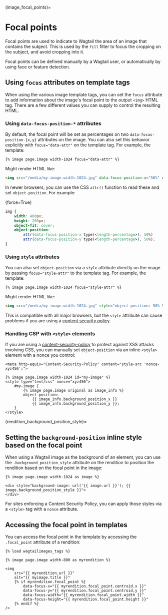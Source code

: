 (image_focal_points)=

# Focal points

Focal points are used to indicate to Wagtail the area of an image that contains the subject.
This is used by the `fill` filter to focus the cropping on the subject, and avoid cropping into it.

Focal points can be defined manually by a Wagtail user, or automatically by using face or feature detection.

## Using `focus` attributes on template tags

When using the various image template tags, you can set the `focus` attribute to add information about the image's focal point to the output `<img>` HTML tag. There are a few different values you can supply to control the resulting HTML.

### Using `data-focus-position-*` attributes

By default, the focal point will be set as percentages on two `data-focus-position-{x,y}` attributes on the image. You can also set this behavior explicitly with `focus="data-attr"` on the template tag. For example, the template:

```html+django
{% image page.image width-1024 focus="data-attr" %}
```

Might render HTML like:

```html
<img src="/media/my-image.width-1024.jpg" data-focus-position-x="50%" data-focus-position-y="50%">
```

In newer browsers, you can use the CSS `attr()` function to read these and set `object-position`. For example:

{force=True}
```css
img {
    width: 400px;
    height: 200px;
    object-fit: cover;
    object-position:
        attr(data-focus-position-x type(<length-percentage>), 50%)
        attr(data-focus-position-y type(<length-percentage>), 50%);
}
```

### Using `style` attributes

You can also set `object-position` via a `style` attribute directly on the image by passing `focus="style-attr"` to the template tag. For example, the template:

```html+django
{% image page.image width-1024 focus="style-attr" %}
```

Might render HTML like:

```html
<img src="/media/my-image.width-1024.jpg" style="object-position: 50% 50%;">
```

This is compatible with all major browsers, but the `style` attribute can cause problems if you are using a [content security policy][csp].

### Handling CSP with `<style>` elements

If you are using a [content-security-policy][csp] to protect against XSS attacks involving CSS, you can manually set `object-position` via an inline `<style>` element with a nonce you control:

```html+django
<meta http-equiv="Content-Security-Policy" content="style-src 'nonce-xyz456';">

{% image page.image width-1024 id="my-image" %}
<style type="text/css" nonce="xyz456">
    #my-image {
        {% image page.image original as image_info %}
        object-position:
            {{ image_info.background_position_x }}
            {{ image_info.background_position_y }};
    }
</style>
```

(rendition_background_position_style)=

## Setting the `background-position` inline style based on the focal point

When using a Wagtail image as the background of an element, you can use the `.background_position_style`
attribute on the rendition to position the rendition based on the focal point in the image:

```html+django
{% image page.image width-1024 as image %}

<div style="background-image: url('{{ image.url }}'); {{ image.background_position_style }}">
</div>
```

For sites enforcing a Content Security Policy, you can apply those styles via a `<style>` tag with a `nonce` attribute.

## Accessing the focal point in templates

You can access the focal point in the template by accessing the `.focal_point` attribute of a rendition:

```html+django
{% load wagtailimages_tags %}

{% image page.image width-800 as myrendition %}

<img
    src="{{ myrendition.url }}"
    alt="{{ myimage.title }}"
    {% if myrendition.focal_point %}
        data-focus-x="{{ myrendition.focal_point.centroid.x }}"
        data-focus-y="{{ myrendition.focal_point.centroid.y }}"
        data-focus-width="{{ myrendition.focal_point.width }}"
        data-focus-height="{{ myrendition.focal_point.height }}"
    {% endif %}
/>
```


[csp]: https://developer.mozilla.org/en-US/docs/Web/HTTP/Guides/CSP
